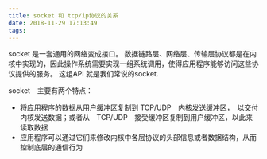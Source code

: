 ```yaml
---
title: socket 和 tcp/ip协议的关系
date: 2018-11-29 17:13:49
tags:
---
```


socket 是一套通用的网络变成接口。
数据链路层、网络层、传输层协议都是在内核中实现的，因此操作系统需要实现一组系统调用，使得应用程序能够访问这些协议提供的服务。
这组API 就是我们常说的socket.

socket　主要有两个特点：

- 将应用程序的数据从用户缓冲区复制到 TCP/UDP　内核发送缓冲区，　以交付内核发送数据；或者从　TCP/UDP　接受缓冲区复制到用户缓冲区，以此来读取数据
- 应用程序可以通过它们来修改内核中各层协议的头部信息或者数据结构，从而控制底层的通信行为




